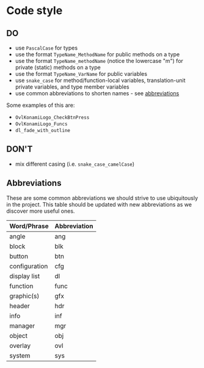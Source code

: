 <!-- markdownlint-disable-next-line MD043 -->
# Code style

## DO

- use `PascalCase` for types
- use the format `TypeName_MethodName` for public methods on a type
- use the format `TypeName_methodName` (notice the lowercase "m") for private (static) methods on a
  type
- use the format `TypeName_VarName` for public variables
- use `snake_case` for method/function-local variables, translation-unit private variables,
  and type member variables
- use common abbreviations to shorten names - see [abbreviations](#abbreviations)

Some examples of this are:

- `OvlKonamiLogo_CheckBtnPress`
- `OvlKonamiLogo_Funcs`
- `dl_fade_with_outline`

## DON'T

- mix different casing (i.e. `snake_case_camelCase`)

## Abbreviations

These are some common abbreviations we should strive to use ubiquitously in the project.
This table should be updated with new abbreviations as we discover more useful ones.

| Word/Phrase   | Abbreviation |
| ------------- | ------------ |
| angle         | ang          |
| block         | blk          |
| button        | btn          |
| configuration | cfg          |
| display list  | dl           |
| function      | func         |
| graphic(s)    | gfx          |
| header        | hdr          |
| info          | inf          |
| manager       | mgr          |
| object        | obj          |
| overlay       | ovl          |
| system        | sys          |
